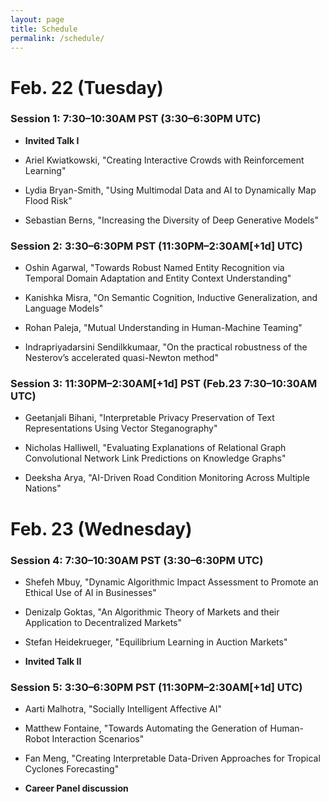 ```yaml
---
layout: page
title: Schedule
permalink: /schedule/
---
```


# Feb. 22 (Tuesday)

### Session 1: 7:30–10:30AM PST (3:30–6:30PM UTC)

- **Invited Talk I**

- Ariel Kwiatkowski, "Creating Interactive Crowds with Reinforcement Learning"

- Lydia Bryan-Smith, "Using Multimodal Data and AI to Dynamically Map Flood Risk"

- Sebastian Berns, "Increasing the Diversity of Deep Generative Models"

### Session 2: 3:30–6:30PM PST (11:30PM–2:30AM[+1d] UTC)

- Oshin Agarwal, "Towards Robust Named Entity Recognition via Temporal Domain Adaptation and Entity Context Understanding"

- Kanishka Misra, "On Semantic Cognition, Inductive Generalization, and Language Models"

- Rohan Paleja, "Mutual Understanding in Human-Machine Teaming"

- Indrapriyadarsini Sendilkkumaar, "On the practical robustness of the Nesterov’s accelerated quasi-Newton method"

### Session 3: 11:30PM–2:30AM[+1d] PST (Feb.23 7:30–10:30AM UTC)

- Geetanjali Bihani, "Interpretable Privacy Preservation of Text Representations Using Vector Steganography"

- Nicholas Halliwell, "Evaluating Explanations of Relational Graph Convolutional Network Link Predictions on Knowledge Graphs"

- Deeksha Arya, "AI-Driven Road Condition Monitoring Across Multiple Nations"


# Feb. 23 (Wednesday)

### Session 4: 7:30–10:30AM PST (3:30–6:30PM UTC)

- Shefeh Mbuy, "Dynamic Algorithmic Impact Assessment to Promote an Ethical Use of AI in Businesses"

- Denizalp Goktas, "An Algorithmic Theory of Markets and their Application to Decentralized Markets"

- Stefan Heidekrueger, "Equilibrium Learning in Auction Markets"

- **Invited Talk II**

### Session 5: 3:30–6:30PM PST (11:30PM–2:30AM[+1d] UTC)

- Aarti Malhotra, "Socially Intelligent Affective AI"

- Matthew Fontaine, "Towards Automating the Generation of Human-Robot Interaction Scenarios"

- Fan Meng, "Creating Interpretable Data-Driven Approaches for Tropical Cyclones Forecasting"

- **Career Panel discussion**
